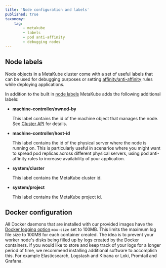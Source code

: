 ```yaml
---
title: 'Node configuration and labels'
published: true
taxonomy:
    tag:
        - metakube
        - labels
        - pod anti-affinity
        - debugging nodes
---
```


## Node labels

Node objects in a MetaKube cluster come with a set of useful labels that can be used for debugging purposes or setting
[affinity/anti-affinity](https://kubernetes.io/docs/concepts/configuration/assign-pod-node/#affinity-and-anti-affinity) rules while deploying applications.

In addition to the built in [node labels](https://kubernetes.io/docs/concepts/configuration/assign-pod-node/#built-in-node-labels)
MetaKube adds the following additional labels:

- **machine-controller/owned-by**

  This label contains the id of the machine object that manages the node. See [Cluster API](../12.cluster-api/default.en.md) for details.

- **machine-controller/host-id**

  This label contains the id of the physical server where the node is running on. This is particularly
  useful in scenarios where you might want to spread pod replicas across different physical servers, using pod anti-affinity rules to increase availability of your application.

- **system/cluster**

  This label contains the MetaKube cluster id.

- **system/project**

  This label contains the MetaKube project id.

## Docker configuration

All Docker daemons that are installed with our provided images have the [Docker logging option](https://docs.docker.com/config/containers/logging/json-file/) `max-size` set to 100MB. This limits the maximum log file size to 100MB for each container created. The idea is to prevent your worker node's disks being filled up by logs created by the Docker containers. If you would like to store and keep track of your logs for a longer period of time, we recommend installing additional software to accomplish this. For example Elasticsearch, Logstash and Kibana or Loki, Promtail and Grafana.
